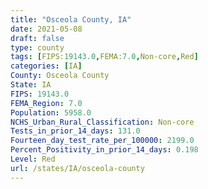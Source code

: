 ```yaml
---
title: "Osceola County, IA"
date: 2021-05-08
draft: false
type: county
tags: [FIPS:19143.0,FEMA:7.0,Non-core,Red]
categories: [IA]
County: Osceola County
State: IA
FIPS: 19143.0
FEMA_Region: 7.0
Population: 5958.0
NCHS_Urban_Rural_Classification: Non-core
Tests_in_prior_14_days: 131.0
Fourteen_day_test_rate_per_100000: 2199.0
Percent_Positivity_in_prior_14_days: 0.198
Level: Red
url: /states/IA/osceola-county
---
```



